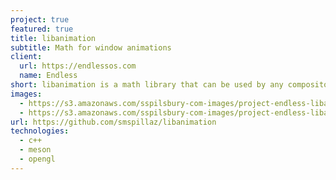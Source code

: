 ```yaml
---
project: true
featured: true
title: libanimation
subtitle: Math for window animations
client:
  url: https://endlessos.com
  name: Endless
short: libanimation is a math library that can be used by any compositor to provide nice looking window animations. It provides the math for wobbly windows, a magic lamp effect and some simple affine transformations.
images:
  - https://s3.amazonaws.com/sspilsbury-com-images/project-endless-libanimation-window-animations.gif
  - https://s3.amazonaws.com/sspilsbury-com-images/project-endless-libanimation-wobbly-windows.gif
url: https://github.com/smspillaz/libanimation
technologies:
  - c++
  - meson
  - opengl
---
```


